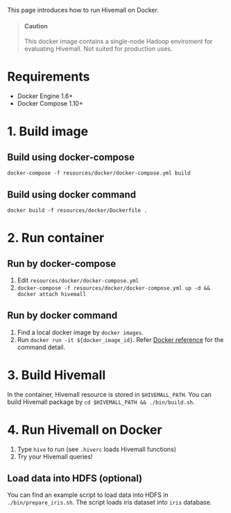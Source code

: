 <!--
  Licensed to the Apache Software Foundation (ASF) under one
  or more contributor license agreements.  See the NOTICE file
  distributed with this work for additional information
  regarding copyright ownership.  The ASF licenses this file
  to you under the Apache License, Version 2.0 (the
  "License"); you may not use this file except in compliance
  with the License.  You may obtain a copy of the License at

    http://www.apache.org/licenses/LICENSE-2.0

  Unless required by applicable law or agreed to in writing,
  software distributed under the License is distributed on an
  "AS IS" BASIS, WITHOUT WARRANTIES OR CONDITIONS OF ANY
  KIND, either express or implied.  See the License for the
  specific language governing permissions and limitations
  under the License.
-->

This page introduces how to run Hivemall on Docker.

<!-- toc -->

> #### Caution
> This docker image contains a single-node Hadoop enviroment for evaluating Hivemall. Not suited for production uses.

# Requirements

 * Docker Engine 1.6+
 * Docker Compose 1.10+

# 1. Build image

## Build using docker-compose
  
  `docker-compose -f resources/docker/docker-compose.yml build`

## Build using docker command
  
  `docker build -f resources/docker/Dockerfile .`

# 2. Run container

## Run by docker-compose

  1. Edit `resources/docker/docker-compose.yml`
  2. `docker-compose -f resources/docker/docker-compose.yml up -d && docker attach hivemall`

## Run by docker command

  1. Find a local docker image by `docker images`.
  2. Run `docker run -it ${docker_image_id}`. 
     Refer [Docker reference](https://docs.docker.com/engine/reference/run/) for the command detail.

# 3. Build Hivemall

  In the container, Hivemall resource is stored in `$HIVEMALL_PATH`.
  You can build Hivemall package by `cd $HIVEMALL_PATH && ./bin/build.sh`.

# 4. Run Hivemall on Docker

  1. Type `hive` to run (see `.hiverc` loads Hivemall functions)
  2. Try your Hivemall queries!

## Load data into HDFS (optional)

  You can find an example script to load data into HDFS in `./bin/prepare_iris.sh`.
  The script loads iris dataset into `iris` database.
